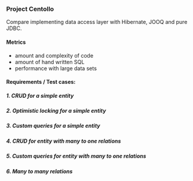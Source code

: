 ### Project Centollo
Compare implementing data access layer with Hibernate, JOOQ and pure JDBC.

#### Metrics
- amount and complexity of code
- amount of hand written SQL
- performance with large data sets

#### Requirements / Test cases:
##### 1. CRUD for a simple entity
##### 2. Optimistic locking for a simple entity
##### 3. Custom queries for a simple entity
##### 4. CRUD for entity with many to one relations
##### 5. Custom queries for entity with many to one relations
##### 6. Many to many relations
